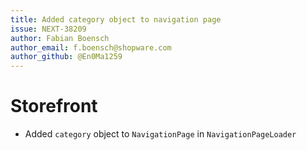 ```yaml
---
title: Added category object to navigation page
issue: NEXT-38209
author: Fabian Boensch
author_email: f.boensch@shopware.com
author_github: @En0Ma1259
---
```

# Storefront
* Added `category` object to `NavigationPage` in `NavigationPageLoader`
